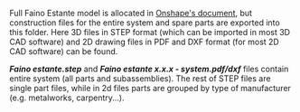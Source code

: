 Full Faino Estante model is allocated in [Onshape's document](https://cad.onshape.com/documents/d7ff6031ddc7554d73ed1af8/w/cea366a2ab38cc04bef6ae4f/e/82c43c866d6ae67849fae132), but construction files for the entire system and spare parts are exported into this folder. Here 3D files in STEP format (which can be imported in most 3D CAD software) and 2D drawing files in PDF and DXF format (for most 2D CAD software) can be found.

***Faino estante.step*** and ***Faino estante x.x.x - system.pdf/dxf*** files contain entire system (all parts and subassemblies). The rest of STEP files are single part files, while in 2d files parts are grouped by type of manufacturer (e.g. metalworks, carpentry...).
